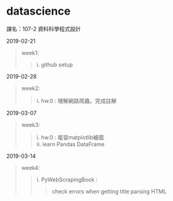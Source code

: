# datascience
課名：107-2 資料科學程式設計

2019-02-21
>week1:
>>i. github setup

2019-02-28
>week2:
>>i. hw.0 : 理解網路爬蟲，完成註解

2019-03-07
>week3:
>>i. hw.0 : 複習matplotlib繪圖  
>>ii. learn Pandas DataFrame

2019-03-14
>week4:
>>i. PyWebScrapingBook : 
>>>check errors when getting title 
>>>parsing HTML
	
